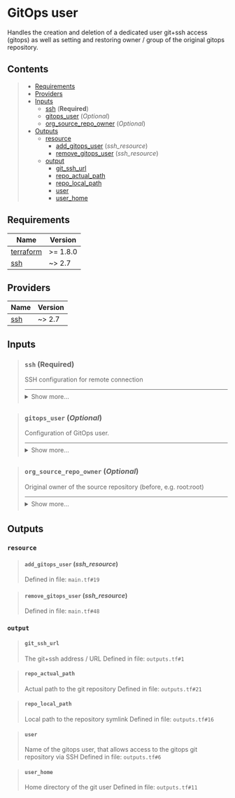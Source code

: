 # GitOps user

Handles the creation and deletion of a dedicated user git+ssh access (gitops)
as well as setting and restoring owner / group of the original gitops repository.
## Contents

<blockquote>

- [Requirements](#requirements)
- [Providers](#providers)
- [Inputs](#inputs)
  - [ssh](#ssh-required) (**Required**)
  - [gitops_user](#gitops_user-optional) (*Optional*)
  - [org_source_repo_owner](#org_source_repo_owner-optional) (*Optional*)
- [Outputs](#outputs)
  - [resource](#resource)
    - [add_gitops_user](#add_gitops_user-ssh_resource) (*ssh_resource*)
    - [remove_gitops_user](#remove_gitops_user-ssh_resource) (*ssh_resource*)
  - [output](#output)
    - [git_ssh_url](#git_ssh_url)
    - [repo_actual_path](#repo_actual_path)
    - [repo_local_path](#repo_local_path)
    - [user](#user)
    - [user_home](#user_home)</blockquote>

## Requirements

| Name | Version |
|------|---------|
| <a name="requirement_terraform"></a> [terraform](#requirement\_terraform) | >= 1.8.0 |
| <a name="requirement_ssh"></a> [ssh](#requirement\_ssh) | ~> 2.7 |
## Providers

| Name | Version |
|------|---------|
| <a name="provider_ssh"></a> [ssh](#provider\_ssh) | ~> 2.7 |

## Inputs
<blockquote>

### `ssh` (**Required**)
SSH configuration for remote connection

<details style="border-top-color: inherit; border-top-width: 0.1em; border-top-style: solid; padding-top: 0.5em; padding-bottom: 0.5em;">
  <summary>Show more...</summary>

  **Type**:
  ```hcl
    object({
    host    = string
    user    = string
    id_file = optional(string, "~/.ssh/id_rsa")
  })
  ````
  Defined in file: `variables.tf#1`

</details>
</blockquote>
<blockquote>

### `gitops_user` (*Optional*)
Configuration of GitOps user.

<details style="border-top-color: inherit; border-top-width: 0.1em; border-top-style: solid; padding-top: 0.5em; padding-bottom: 0.5em;">
  <summary>Show more...</summary>

  **Type**:
  ```hcl
    object({
    user        = optional(string, "gitops")
    group       = optional(string, "gitops")
    repo_name   = optional(string, "repo")
    source_repo = optional(string, "/storage-pool/gitops")
  })
  ````
  **Default**:
  ```json
    {}
  ```
  Defined in file: `variables.tf#14`

</details>
</blockquote>
<blockquote>

### `org_source_repo_owner` (*Optional*)
Original owner of the source repository (before, e.g. root:root)

<details style="border-top-color: inherit; border-top-width: 0.1em; border-top-style: solid; padding-top: 0.5em; padding-bottom: 0.5em;">
  <summary>Show more...</summary>

  **Type**:
  ```hcl
    object({
    owner = optional(string, "root")
    group = optional(string, "root")
  })
  ````
  **Default**:
  ```json
    {}
  ```
  Defined in file: `variables.tf#26`

</details>
</blockquote>

## Outputs
### `resource`
<blockquote>

#### `add_gitops_user` (_ssh_resource_)
Defined in file: `main.tf#19`
</blockquote>
<blockquote>

#### `remove_gitops_user` (_ssh_resource_)
Defined in file: `main.tf#48`
</blockquote>

### `output`
<blockquote>

#### `git_ssh_url`
The git+ssh address / URL
Defined in file: `outputs.tf#1`
</blockquote>
<blockquote>

#### `repo_actual_path`
Actual path to the git repository
Defined in file: `outputs.tf#21`
</blockquote>
<blockquote>

#### `repo_local_path`
Local path to the repository symlink
Defined in file: `outputs.tf#16`
</blockquote>
<blockquote>

#### `user`
Name of the gitops user, that allows access to the gitops git repository via SSH
Defined in file: `outputs.tf#6`
</blockquote>
<blockquote>

#### `user_home`
Home directory of the git user
Defined in file: `outputs.tf#11`
</blockquote>